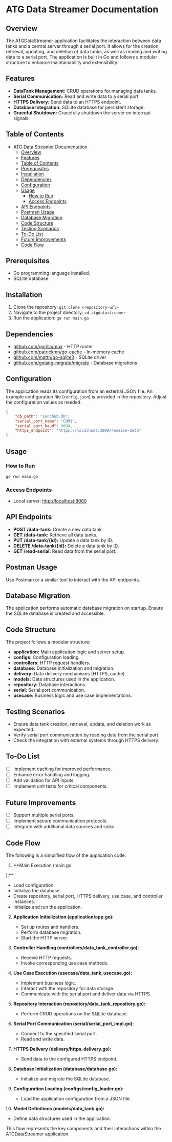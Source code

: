 # ATG Data Streamer Documentation

## Overview
The ATGDataStreamer application facilitates the interaction between data tanks and a central server through a serial port. It allows for the creation, retrieval, updating, and deletion of data tanks, as well as reading and writing data to a serial port. The application is built in Go and follows a modular structure to enhance maintainability and extensibility.

## Features
- **DataTank Management:** CRUD operations for managing data tanks.
- **Serial Communication:** Read and write data to a serial port.
- **HTTPS Delivery:** Send data to an HTTPS endpoint.
- **Database Integration:** SQLite database for persistent storage.
- **Graceful Shutdown:** Gracefully shutdown the server on interrupt signals.

## Table of Contents
- [ATG Data Streamer Documentation](#atg-data-streamer-documentation)
  - [Overview](#overview)
  - [Features](#features)
  - [Table of Contents](#table-of-contents)
  - [Prerequisites](#prerequisites)
  - [Installation](#installation)
  - [Dependencies](#dependencies)
  - [Configuration](#configuration)
  - [Usage](#usage)
    - [How to Run](#how-to-run)
    - [Access Endpoints](#access-endpoints)
  - [API Endpoints](#api-endpoints)
  - [Postman Usage](#postman-usage)
  - [Database Migration](#database-migration)
  - [Code Structure](#code-structure)
  - [Testing Scenarios](#testing-scenarios)
  - [To-Do List](#to-do-list)
  - [Future Improvements](#future-improvements)
  - [Code Flow](#code-flow)

## Prerequisites
- Go programming language installed.
- SQLite database.

## Installation
1. Clone the repository: `git clone <repository-url>`
2. Navigate to the project directory: `cd atgdatastreamer`
3. Run the application: `go run main.go`

## Dependencies
- [github.com/gorilla/mux](https://github.com/gorilla/mux) - HTTP router
- [github.com/patrickmn/go-cache](https://github.com/patrickmn/go-cache) - In-memory cache
- [github.com/mattn/go-sqlite3](https://github.com/mattn/go-sqlite3) - SQLite driver
- [github.com/golang-migrate/migrate](https://github.com/golang-migrate/migrate) - Database migrations

## Configuration
The application reads its configuration from an external JSON file. An example configuration file (`config.json`) is provided in the repository. Adjust the configuration values as needed.

```json
{
    "db_path": "synchub.db",
    "serial_port_name": "COM1",
    "serial_port_baud": 9600,
    "https_endpoint": "https://localhost:3000/receive-data"
}
```

## Usage

### How to Run
```bash
go run main.go
```

### Access Endpoints
- Local server: [http://localhost:8080](http://localhost:8080)

## API Endpoints
- **POST /data-tank:** Create a new data tank.
- **GET /data-tank:** Retrieve all data tanks.
- **PUT /data-tank/{id}:** Update a data tank by ID.
- **DELETE /data-tank/{id}:** Delete a data tank by ID.
- **GET /read-serial:** Read data from the serial port.

## Postman Usage
Use Postman or a similar tool to interact with the API endpoints.

## Database Migration
The application performs automatic database migration on startup. Ensure the SQLite database is created and accessible.

## Code Structure
The project follows a modular structure:
- **application:** Main application logic and server setup.
- **configs:** Configuration loading.
- **controllers:** HTTP request handlers.
- **database:** Database initialization and migration.
- **delivery:** Data delivery mechanisms (HTTPS, cache).
- **models:** Data structures used in the application.
- **repository:** Database interactions.
- **serial:** Serial port communication.
- **usecase:** Business logic and use case implementations.

## Testing Scenarios
- Ensure data tank creation, retrieval, update, and deletion work as expected.
- Verify serial port communication by reading data from the serial port.
- Check the integration with external systems through HTTPS delivery.

## To-Do List
- [ ] Implement caching for improved performance.
- [ ] Enhance error handling and logging.
- [ ] Add validation for API inputs.
- [ ] Implement unit tests for critical components.

## Future Improvements
- [ ] Support multiple serial ports.
- [ ] Implement secure communication protocols.
- [ ] Integrate with additional data sources and sinks.

## Code Flow
The following is a simplified flow of the application code:

1. **Main Execution (main.go

):**
   - Load configuration.
   - Initialize the database.
   - Create repository, serial port, HTTPS delivery, use case, and controller instances.
   - Initialize and run the application.

2. **Application Initialization (application/app.go):**
   - Set up routes and handlers.
   - Perform database migration.
   - Start the HTTP server.

3. **Controller Handling (controllers/data_tank_controller.go):**
   - Receive HTTP requests.
   - Invoke corresponding use case methods.

4. **Use Case Execution (usecase/data_tank_usecase.go):**
   - Implement business logic.
   - Interact with the repository for data storage.
   - Communicate with the serial port and deliver data via HTTPS.

5. **Repository Interaction (repository/data_tank_repository.go):**
   - Perform CRUD operations on the SQLite database.

6. **Serial Port Communication (serial/serial_port_impl.go):**
   - Connect to the specified serial port.
   - Read and write data.

7. **HTTPS Delivery (delivery/https_delivery.go):**
   - Send data to the configured HTTPS endpoint.

8. **Database Initialization (database/database.go):**
   - Initialize and migrate the SQLite database.

9. **Configuration Loading (configs/config_loader.go):**
   - Load the application configuration from a JSON file.

10. **Model Definitions (models/data_tank.go):**
   - Define data structures used in the application.

This flow represents the key components and their interactions within the ATGDataStreamer application.